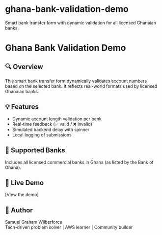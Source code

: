 # ghana-bank-validation-demo
Smart bank transfer form with dynamic validation for all licensed Ghanaian banks.
# Ghana Bank Validation Demo

## 🔍 Overview
This smart bank transfer form dynamically validates account numbers based on the selected bank. It reflects real-world formats used by licensed Ghanaian banks.

## 💡 Features
- Dynamic account length validation per bank
- Real-time feedback (✅ valid / ❌ invalid)
- Simulated backend delay with spinner
- Local logging of submissions

## 🏦 Supported Banks
Includes all licensed commercial banks in Ghana (as listed by the Bank of Ghana).

## 🚀 Live Demo
[View the demo]

## 👤 Author
Samuel Graham Wilberforce  
Tech-driven problem solver | AWS learner | Community builder
